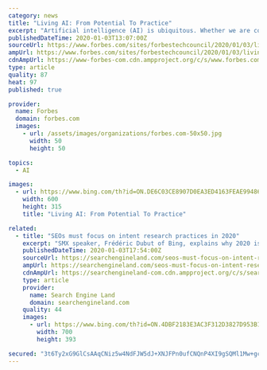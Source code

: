 ```yaml
---
category: news
title: "Living AI: From Potential To Practice"
excerpt: "Artificial intelligence (AI) is ubiquitous. Whether we are consciously aware of it or unknowingly using it, AI is present at work, at home and in our everyday transactions. From our productivity in the office to the route we take home to the products we purchase and even the music we listen to, AI is influencing many of our decisions."
publishedDateTime: 2020-01-03T13:07:00Z
sourceUrl: https://www.forbes.com/sites/forbestechcouncil/2020/01/03/living-ai-from-potential-to-practice/
ampUrl: https://www.forbes.com/sites/forbestechcouncil/2020/01/03/living-ai-from-potential-to-practice/amp/
cdnAmpUrl: https://www-forbes-com.cdn.ampproject.org/c/s/www.forbes.com/sites/forbestechcouncil/2020/01/03/living-ai-from-potential-to-practice/amp/
type: article
quality: 87
heat: 97
published: true

provider:
  name: Forbes
  domain: forbes.com
  images:
    - url: /assets/images/organizations/forbes.com-50x50.jpg
      width: 50
      height: 50

topics:
  - AI

images:
  - url: https://www.bing.com/th?id=ON.DE6C03CE8907D0EA3ED4163FEAE99486
    width: 600
    height: 315
    title: "Living AI: From Potential To Practice"

related:
  - title: "SEOs must focus on intent research practices in 2020"
    excerpt: "SMX speaker, Frédéric Dubut of Bing, explains why 2020 is the year SEOs need to evaluate their intent research practices to keep up with the latest developments in deep learning and natural language processing. Below is the video transcript: Hi everyone. This is Frédéric Dubut from Bing, here to talk about some of the cool stuff we are ..."
    publishedDateTime: 2020-01-03T17:54:00Z
    sourceUrl: https://searchengineland.com/seos-must-focus-on-intent-research-practices-in-2020-327128
    ampUrl: https://searchengineland.com/seos-must-focus-on-intent-research-practices-in-2020-327128/amp
    cdnAmpUrl: https://searchengineland-com.cdn.ampproject.org/c/s/searchengineland.com/seos-must-focus-on-intent-research-practices-in-2020-327128/amp
    type: article
    provider:
      name: Search Engine Land
      domain: searchengineland.com
    quality: 44
    images:
      - url: https://www.bing.com/th?id=ON.4DBF2183E3AC3F312D3827D953B11D6F
        width: 700
        height: 393

secured: "3t6Ty2xG9GlCsAAqCNiz5w4NdFJW5dJ+XNJFPn0ufCNQnP4XI9gSQMl1Mw+gchxUz7PTHVnwsMBvHAHFcVLwjznpsxPtJsXvbtecOqSeCNhWSdV7b2gSrQRw6eR0y1XsNtxwlD3ihHXGMYY8jJfAAt4mNXKBen4kMjQLZCZKLRnQ+/iX/B1Ag8xyHe636HbSJd7RzwApsGPUwqKIK+uWHZ8wdVrkKzT8fGY4YFrsDL9BwmdDCpM3yujqaObgNk35MDosdlD8xj23Jq0meTQKZw==;yiNe65N2RASrV/9XO7DLnA=="
---
```


